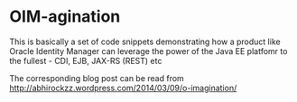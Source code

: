 OIM-agination
=============

This is basically a set of code snippets demonstrating how a product like Oracle Identity Manager can leverage the
power of the Java EE platfomr to the fullest - CDI, EJB, JAX-RS (REST) etc

The corresponding blog post can be read from http://abhirockzz.wordpress.com/2014/03/09/o-imagination/
